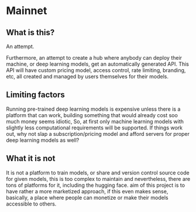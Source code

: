 # Mainnet

## What is this?

An attempt.

Furthermore, an attempt to create a hub where anybody can deploy their machine, or deep learning models, get an automatically generated API. This API will have custom pricing model, access control, rate limiting, branding, etc, all created and managed by users themselves for their models.

## Limiting factors

Running pre-trained deep learning models is expensive unless there is a platform that can work, building something that would already cost soo much money seems idiotic, So, at first only machine learning models with slightly less computational requirements will be supported. If things work out, why not slap a subscription/pricing model and afford servers for proper deep learning models as well?

## What it is not

It is not a platform to train models, or share and version control source code for given models, this is too complex to maintain and nevertheless, there are tons of platforms for it, including the hugging face. aim of this project is to have rather a more marketized approach, if this even makes sense, basically, a place where people can monetize or make their models accessible to others.
